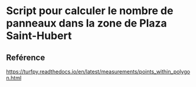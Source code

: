 # Script pour calculer le nombre de panneaux dans la zone de Plaza Saint-Hubert

## Reférence
https://turfpy.readthedocs.io/en/latest/measurements/points_within_polygon.html
